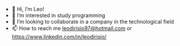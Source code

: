- 👋 Hi, I’m Leo!
- 👀 I’m interested in study programming
- 💞️ I’m looking to collaborate in a company in the technological field
- 📫 How to reach me leodirisio97@hotmail.com or https://www.linkedin.com/in/leodirisio/

<!---
Saori87/Saori87 is a ✨ special ✨ repository because its `README.md` (this file) appears on your GitHub profile.
You can click the Preview link to take a look at your changes.
--->
